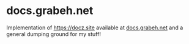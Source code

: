 # docs.grabeh.net
Implementation of https://docz.site available at [docs.grabeh.net](http://docs.grabeh.net) and a general dumping ground for my stuff!
